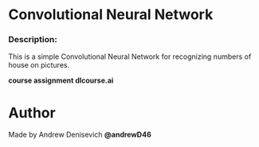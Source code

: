 # Convolutional Neural Network

### Description:
This is a simple Convolutional Neural Network for recognizing numbers of house on pictures.

**course assignment dlcourse.ai**
# Author
Made by Andrew Denisevich **@andrewD46**
